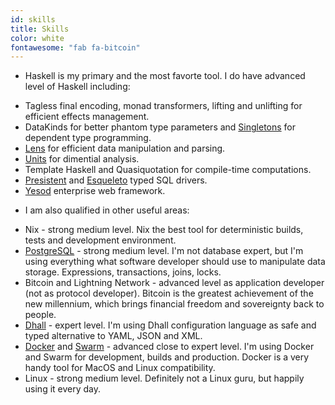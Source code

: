 ```yaml
---
id: skills
title: Skills
color: white
fontawesome: "fab fa-bitcoin"
---
```


<ul class="no-bullet"><li>Haskell is my primary and the most favorte tool. I do have advanced level of Haskell including:</li></ul>

- Tagless final encoding, monad transformers, lifting and unlifting for efficient effects management.
- DataKinds for better phantom type parameters and [Singletons](https://hackage.haskell.org/package/singletons) for dependent type programming.
- [Lens](https://hackage.haskell.org/package/microlens) for efficient data manipulation and parsing.
- [Units](https://hackage.haskell.org/package/units) for dimential analysis.
- Template Haskell and Quasiquotation for compile-time computations.
- [Presistent](https://hackage.haskell.org/package/persistent) and [Esqueleto](https://hackage.haskell.org/package/esqueleto) typed SQL drivers.
- [Yesod](https://www.yesodweb.com/) enterprise web framework.

<ul class="no-bullet"><li>I am also qualified in other useful areas:</li></ul>

- Nix - strong medium level. Nix the best tool for deterministic builds, tests and development environment.
- [PostgreSQL](https://www.postgresql.org/) - strong medium level. I'm not database expert, but I'm using everything what software developer should use to manipulate data storage. Expressions, transactions, joins, locks.
- Bitcoin and Lightning Network - advanced level as application developer (not as protocol developer). Bitcoin is the greatest achievement of the new millennium, which brings financial freedom and sovereignty back to people.
- [Dhall](https://dhall-lang.org/) - expert level. I'm using Dhall configuration language as safe and typed alternative to YAML, JSON and XML.
- [Docker](https://www.docker.com/) and [Swarm](https://docs.docker.com/engine/swarm/) - advanced close to expert level. I'm using Docker and Swarm for development, builds and production. Docker is a very handy tool for MacOS and Linux compatibility.
- Linux - strong medium level. Definitely not a Linux guru, but happily using it every day.

